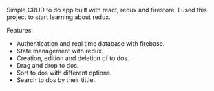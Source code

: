 Simple CRUD to do app built with react, redux and firestore. I used this project to start learning about redux.

Features:
- Authentication and real time database with firebase.
- State management with redux.
- Creation, edition and deletion of to dos.
- Drag and drop to dos.
- Sort to dos with different options.
- Search to dos by their tittle.
